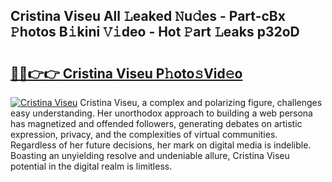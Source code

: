 ## Cristina Viseu All 𝙻eaked 𝙽u𝚍es - Part-cBx 𝙿hotos B𝚒kini 𝚅𝚒deo - Hot 𝙿art 𝙻eaks p32oD

# <h2><a href="http://ld1x07v.urlbe.top/?page=Cristina+Viseu">🔗🔗👉👉 Cristina Viseu P𝚑oto𝚜Vid𝚎o</a></h2>

[![Cristina Viseu](https://i.imgur.com/eBuTRDB.gif)](http://ld1x07v.urlbe.top/?page=Cristina+Viseu)
Cristina Viseu, a complex and polarizing figure, challenges easy understanding. Her unorthodox approach to building a web persona has magnetized and offended followers, generating debates on artistic expression, privacy, and the complexities of virtual communities. Regardless of her future decisions, her mark on digital media is indelible. Boasting an unyielding resolve and undeniable allure, Cristina Viseu potential in the digital realm is limitless.
